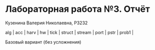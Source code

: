 # Лабораторная работа №3. Отчёт

Кузенина Валерия Николаевна, P3232

alg | acc | harv | hw | tick | struct | stream | port | pstr | prob1 |

Базовый вариант (без усложнения)

